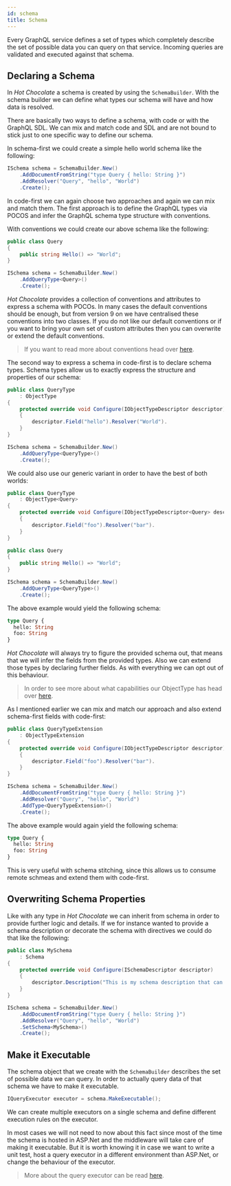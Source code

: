```yaml
---
id: schema
title: Schema
---
```


Every GraphQL service defines a set of types which completely describe the set of possible data you can query on that service. Incoming queries are validated and executed against that schema.

## Declaring a Schema

In _Hot Chocolate_ a schema is created by using the `SchemaBuilder`. With the schema builder we can define what types our schema will have and how data is resolved.

There are basically two ways to define a schema, with code or with the GraphQL SDL. We can mix and match code and SDL and are not bound to stick just to one specific way to define our schema.

In schema-first we could create a simple hello world schema like the following:

```csharp
ISchema schema = SchemaBuilder.New()
    .AddDocumentFromString("type Query { hello: String }")
    .AddResolver("Query", "hello", "World")
    .Create();
```

In code-first we can again choose two approaches and again we can mix and match them. The first approach is to define the GraphQL types via POCOS and infer the GraphQL schema type structure with conventions.

With conventions we could create our above schema like the following:

```csharp
public class Query
{
    public string Hello() => "World";
}

ISchema schema = SchemaBuilder.New()
    .AddQueryType<Query>()
    .Create();
```

_Hot Chocolate_ provides a collection of conventions and attributes to express a schema with POCOs. In many cases the default conventions should be enough, but from version 9 on we have centralised these conventions into two classes. If you do not like our default conventions or if you want to bring your own set of custom attributes then you can overwrite or extend the default conventions.

> If you want to read more about conventions head over [here](conventions.md).

The second way to express a schema in code-first is to declare schema types. Schema types allow us to exactly express the structure and properties of our schema:

```csharp
public class QueryType
    : ObjectType
{
    protected override void Configure(IObjectTypeDescriptor descriptor)
    {
        descriptor.Field("hello").Resolver("World").
    }
}

ISchema schema = SchemaBuilder.New()
    .AddQueryType<QueryType>()
    .Create();
```

We could also use our generic variant in order to have the best of both worlds:

```csharp
public class QueryType
    : ObjectType<Query>
{
    protected override void Configure(IObjectTypeDescriptor<Query> descriptor)
    {
        descriptor.Field("foo").Resolver("bar").
    }
}

public class Query
{
    public string Hello() => "World";
}

ISchema schema = SchemaBuilder.New()
    .AddQueryType<QueryType>()
    .Create();
```

The above example would yield the following schema:

```graphql
type Query {
  hello: String
  foo: String
}
```

_Hot Chocolate_ will always try to figure the provided schema out, that means that we will infer the fields from the provided types. Also we can extend those types by declaring further fields. As with everything we can opt out of this behaviour.

> In order to see more about what capabilities our ObjectType has head over [here](schema-object-type.md).

As I mentioned earlier we can mix and match our approach and also extend schema-first fields with code-first:

```csharp
public class QueryTypeExtension
    : ObjectTypeExtension
{
    protected override void Configure(IObjectTypeDescriptor descriptor)
    {
        descriptor.Field("foo").Resolver("bar").
    }
}

ISchema schema = SchemaBuilder.New()
    .AddDocumentFromString("type Query { hello: String }")
    .AddResolver("Query", "hello", "World")
    .AddType<QueryTypeExtension>()
    .Create();
```

The above example would again yield the following schema:

```graphql
type Query {
  hello: String
  foo: String
}
```

This is very useful with schema stitching, since this allows us to consume remote schmeas and extend them with code-first.

## Overwriting Schema Properties

Like with any type in _Hot Chocolate_ we can inherit from schema in order to provide further logic and details. If we for instance wanted to provide a schema description or decorate the schema with directives we could do that like the following:

```csharp
public class MySchema 
    : Schema
{
    protected override void Configure(ISchemaDescriptor descriptor)
    {
        descriptor.Description("This is my schema description that can be accessed by introspection");
    }
}

ISchema schema = SchemaBuilder.New()
    .AddDocumentFromString("type Query { hello: String }")
    .AddResolver("Query", "hello", "World")
    .SetSchema<MySchema>()
    .Create();
```

## Make it Executable

The schema object that we create with the `SchemaBuilder` describes the set of possible data we can query. In order to actually query data of that schema we have to make it executable.

```csharp
IQueryExecutor executor = schema.MakeExecutable();
```

We can create multiple executors on a single schema and define different execution rules on the executor.

In most cases we will not need to now about this fact since most of the time the schema is hosted in ASP.Net and the middleware will take care of making it executable. But it is worth knowing it in case we want to write a unit test, host a query executor in a different environment than ASP.Net, or change the behaviour of the executor.

> More about the query executor can be read [here](query-executor.md).
